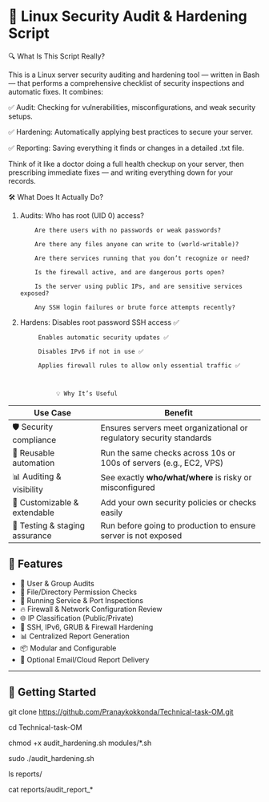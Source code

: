 # 🔐 Linux Security Audit & Hardening Script

🔍 What Is This Script Really?

This is a Linux server security auditing and hardening tool — written in Bash — that performs a comprehensive checklist of security inspections and automatic fixes.
It combines:

✅ Audit: Checking for vulnerabilities, misconfigurations, and weak security setups.

✅ Hardening: Automatically applying best practices to secure your server.

✅ Reporting: Saving everything it finds or changes in a detailed .txt file.

Think of it like a doctor doing a full health checkup on your server, then prescribing immediate fixes — and writing everything down for your records.

🛠️ What Does It Actually Do?
1. Audits: Who has root (UID 0) access?

           Are there users with no passwords or weak passwords?

           Are there any files anyone can write to (world-writable)?

           Are there services running that you don’t recognize or need?

           Is the firewall active, and are dangerous ports open?

           Is the server using public IPs, and are sensitive services exposed?

           Any SSH login failures or brute force attempts recently?

3. Hardens: Disables root password SSH access ✅

            Enables automatic security updates ✅

            Disables IPv6 if not in use ✅

            Applies firewall rules to allow only essential traffic ✅

   

                 💡 Why It’s Useful
| Use Case                        | Benefit                                                                 |
|---------------------------------|-------------------------------------------------------------------------|
| 🛡️ Security compliance          | Ensures servers meet organizational or regulatory security standards   |
| 🔁 Reusable automation          | Run the same checks across 10s or 100s of servers (e.g., EC2, VPS)     |
| 📊 Auditing & visibility        | See exactly **who/what/where** is risky or misconfigured               |
| 🧩 Customizable & extendable    | Add your own security policies or checks easily                        |
| 🧪 Testing & staging assurance  | Run before going to production to ensure server is not exposed         |

   
## 🧩 Features

- 👥 User & Group Audits
- 📁 File/Directory Permission Checks
- 🧾 Running Service & Port Inspections
- 🔥 Firewall & Network Configuration Review
- 🌐 IP Classification (Public/Private)
- 📜 SSH, IPv6, GRUB & Firewall Hardening
- 📊 Centralized Report Generation
- 📦 Modular and Configurable
- 📧 Optional Email/Cloud Report Delivery

---
## 🚀 Getting Started

git clone https://github.com/Pranaykokkonda/Technical-task-OM.git

cd Technical-task-OM

chmod +x audit_hardening.sh modules/*.sh

sudo ./audit_hardening.sh

ls reports/

cat reports/audit_report_*
